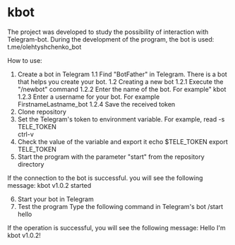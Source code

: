 # kbot
The project was developed to study the possibility of interaction with Telegram-bot.
During the development of the program, the bot is used:
t.me/olehtyshchenko_bot

How to use:
1. Create a bot in Telegram
1.1 Find "BotFather" in Telegram.  There is a bot that helps you create your bot.
1.2 Creating a new bot
1.2.1 Execute the "/newbot" command
1.2.2 Enter the name of the bot. For example" kbot
1.2.3 Enter a username for your bot. For example FirstnameLastname_bot
1.2.4 Save the received token
3. Clone repository
4. Set the Telegram's token to environment variable. For example,
 read -s TELE_TOKEN   
 ctrl-v
5. Check the value of the variable and export it
 echo $TELE_TOKEN
 export TELE_TOKEN 
6. Start the program with the parameter "start" from the repository directory 

If the connection to the bot is successful. you will see the following message:
kbot v1.0.2 started

6. Start your bot in Telegram
7. Test  the program
Type the following command in Telegram's bot
 /start hello

If the operation is successful, you will see the following message:
Hello I'm kbot v1.0.2!
